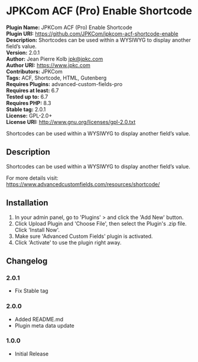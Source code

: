 # JPKCom ACF (Pro) Enable Shortcode

**Plugin Name:** JPKCom ACF (Pro) Enable Shortcode  
**Plugin URI:** https://github.com/JPKCom/jpkcom-acf-shortcode-enable  
**Description:** Shortcodes can be used within a WYSIWYG to display another field’s value.  
**Version:** 2.0.1  
**Author:** Jean Pierre Kolb <jpk@jpkc.com>  
**Author URI:** https://www.jpkc.com  
**Contributors:** JPKCom  
**Tags:** ACF, Shortcode, HTML, Gutenberg  
**Requires Plugins:** advanced-custom-fields-pro  
**Requires at least:** 6.7  
**Tested up to:** 6.7  
**Requires PHP:** 8.3  
**Stable tag:** 2.0.1  
**License:** GPL-2.0+  
**License URI:** http://www.gnu.org/licenses/gpl-2.0.txt

Shortcodes can be used within a WYSIWYG to display another field’s value.


## Description

Shortcodes can be used within a WYSIWYG to display another field’s value.

For more details visit: https://www.advancedcustomfields.com/resources/shortcode/


## Installation

1. In your admin panel, go to 'Plugins' > and click the 'Add New' button.
2. Click Upload Plugin and 'Choose File', then select the Plugin's .zip file. Click 'Install Now'.
3. Make sure 'Advanced Custom Fields' plugin is activated.
4. Click 'Activate' to use the plugin right away.


## Changelog

### 2.0.1
* Fix Stable tag

### 2.0.0
* Added README.md
* Plugin meta data update

### 1.0.0
* Initial Release
